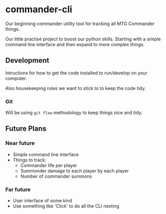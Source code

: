 # commander-cli

Our beginning commander utility tool for tracking all MTG Commander things.

Our little practise project to boost our python skills. Starting with a simple command line interface and then expand to more complex things.

## Development

Intructions for how to get the code installed to run/develop on your computer.

Also housekeeping rules we want to stick to to keep the code tidy.

### Git

Will be using `git flow` methodology to keep things nice and tidy.

## Future Plans

### Near future

* Simple command line interface
* Things to track:
  * Commander life per player
  * Summonder damage to each player by each player
  * Number of commander summons

### Far future

* User interface of some kind
* Use something like 'Click' to do all the CLI nexting

